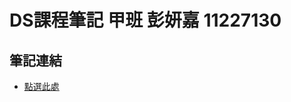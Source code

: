 # DS課程筆記 甲班 彭妍嘉 11227130
## 筆記連結
- [點選此處](https://drive.google.com/file/d/14ivMAFjytnZWUED2P9i29-4af1CKyud6/view?usp=sharing)
